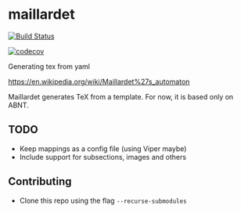 # maillardet
[![Build Status](https://travis-ci.org/vinicyusmacedo/maillardet.svg?branch=master)](https://travis-ci.org/vinicyusmacedo/maillardet)

[![codecov](https://codecov.io/gh/vinicyusmacedo/maillardet/branch/master/graph/badge.svg)](https://codecov.io/gh/vinicyusmacedo/maillardet)

Generating tex from yaml

https://en.wikipedia.org/wiki/Maillardet%27s_automaton

Maillardet generates TeX from a template. For now, it is based only on ABNT.

## TODO
- Keep mappings as a config file (using Viper maybe)
- Include support for subsections, images and others

## Contributing
- Clone this repo using the flag `--recurse-submodules`